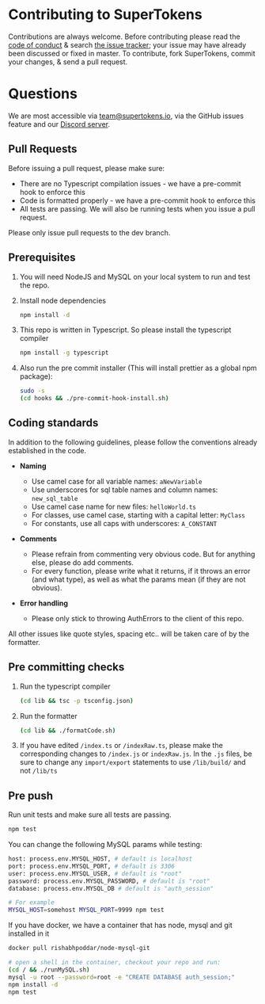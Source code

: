 # Contributing to SuperTokens

Contributions are always welcome. Before contributing please read the [code of conduct](https://github.com/supertokens/supertokens-node-mysql-ref-jwt/blob/master/CODE_OF_CONDUCT.md) & search [the issue tracker](https://github.com/supertokens/supertokens-node-mysql-ref-jwt/issues); your issue may have already been discussed or fixed in master. To contribute, fork SuperTokens, commit your changes, & send a pull request.

# Questions
We are most accessible via team@supertokens.io, via the GitHub issues feature and our [Discord server](https://discord.gg/zVcVeev). 

## Pull Requests
Before issuing a pull request, please make sure:
- There are no Typescript compilation issues - we have a pre-commit hook to enforce this
- Code is formatted properly - we have a pre-commit hook to enforce this
- All tests are passing. We will also be running tests when you issue a pull request.

Please only issue pull requests to the dev branch.


## Prerequisites

1) You will need NodeJS and MySQL on your local system to run and test the repo.

2) Install node dependencies
    ```bash
    npm install -d
    ```

3) This repo is written in Typescript. So please install the typescript compiler
    ```bash
    npm install -g typescript
    ```

4) Also run the pre commit installer (This will install prettier as a global npm package):
    ```bash
    sudo -s
    (cd hooks && ./pre-commit-hook-install.sh)
    ```

## Coding standards
In addition to the following guidelines, please follow the conventions already established in the code.

- **Naming**
    - Use camel case for all variable names: ```aNewVariable```
    - Use underscores for sql table names and column names: ```new_sql_table```
    - Use camel case name for new files: ```helloWorld.ts```
    - For classes, use camel case, starting with a capital letter: ```MyClass```
    - For constants, use all caps with underscores: ```A_CONSTANT```

- **Comments**
    - Please refrain from commenting very obvious code. But for anything else, please do add comments.
    - For every function, please write what it returns, if it throws an error (and what type), as well as what the params mean (if they are not obvious).

- **Error handling**
    - Please only stick to throwing AuthErrors to the client of this repo.

All other issues like quote styles, spacing etc.. will be taken care of by the formatter.


## Pre committing checks

1) Run the typescript compiler
    ```bash
    (cd lib && tsc -p tsconfig.json)
    ```

2) Run the formatter
    ```bash
    (cd lib && ./formatCode.sh)
    ```

4) If you have edited ```/index.ts``` or ```/indexRaw.ts```, please make the corresponding changes to ```/index.js``` or ```indexRaw.js```. In the ```.js``` files, be sure to change any ```import/export``` statements to use ```/lib/build/``` and not ```/lib/ts``` 


## Pre push

Run unit tests and make sure all tests are passing.
```bash
npm test
```
You can change the following MySQL params while testing:
```bash
host: process.env.MYSQL_HOST, # default is localhost
port: process.env.MYSQL_PORT, # default is 3306
user: process.env.MYSQL_USER, # default is "root"
password: process.env.MYSQL_PASSWORD, # default is "root"
database: process.env.MYSQL_DB # default is "auth_session"

# For example
MYSQL_HOST=somehost MYSQL_PORT=9999 npm test
```
If you have docker, we have a container that has node, mysql and git installed in it
````bash
docker pull rishabhpoddar/node-mysql-git

# open a shell in the container, checkout your repo and run:
(cd / && ./runMySQL.sh)
mysql -u root --password=root -e "CREATE DATABASE auth_session;"
npm install -d
npm test
````

